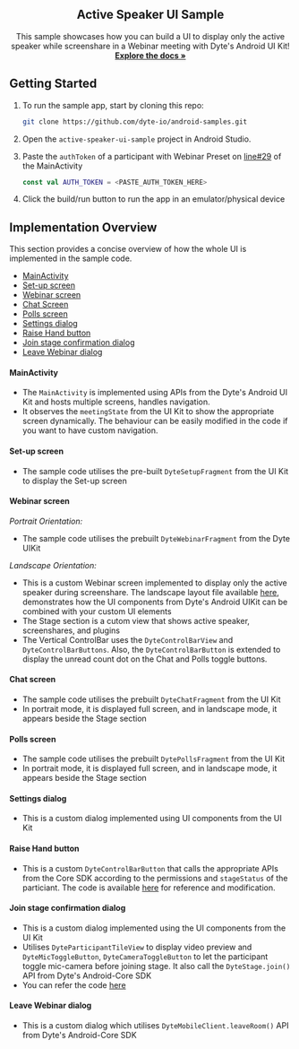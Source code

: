 <!-- PROJECT LOGO -->
<p align="center">
  <h2 align="center">Active Speaker UI Sample</h3>

  <p align="center">
    This sample showcases how you can build a UI to display only the active speaker while screenshare in a Webinar meeting with Dyte's Android UI Kit!
    <br />
    <a href="https://docs.dyte.io"><strong>Explore the docs »</strong></a>
    <br />
  </p>
</p>

<!-- GETTING STARTED -->

## Getting Started

1. To run the sample app, start by cloning this repo:

    ```sh
    git clone https://github.com/dyte-io/android-samples.git
    ```

2. Open the `active-speaker-ui-sample` project in Android Studio.

3. Paste the `authToken` of a participant with Webinar Preset on [line#29]() of the MainActivity

    ```kt
    const val AUTH_TOKEN = <PASTE_AUTH_TOKEN_HERE>
    ```

4. Click the build/run button to run the app in an emulator/physical device

<!-- Implementation Overview -->

## Implementation Overview

This section provides a concise overview of how the whole UI is implemented in the sample code.

- [MainActivity](#mainactivity)
- [Set-up screen](#set-up-screen)
- [Webinar screen](#webinar-screen)
- [Chat Screen](#chat-screen)
- [Polls screen](#poll-screen)
- [Settings dialog](#settings-dialog)
- [Raise Hand button](#raise-hand-button)
- [Join stage confirmation dialog](#join-stage-confirmation-dialog)
- [Leave Webinar dialog](#leave-webinar-dialog)

#### MainActivity
- The `MainActivity` is implemented using APIs from the Dyte's Android UI Kit and hosts multiple screens, handles navigation.
- It observes the `meetingState` from the UI Kit to show the appropriate screen dynamically. The behaviour can be easily modified in the code if you want to have custom navigation.

#### Set-up screen
- The sample code utilises the pre-built `DyteSetupFragment` from the UI Kit to display the Set-up screen

#### Webinar screen
*Portrait Orientation:*
- The sample code utilises the prebuilt `DyteWebinarFragment` from the Dyte UIKit

*Landscape Orientation:*
- This is a custom Webinar screen implemented to display only the active speaker during screenshare. The landscape layout file available [here](), demonstrates how the UI components from Dyte's Android UIKit can be combined with your custom UI elements
- The Stage section is a cutom view that shows active speaker, screenshares, and plugins
- The Vertical ControlBar uses the `DyteControlBarView` and `DyteControlBarButtons`. Also, the `DyteControlBarButton` is extended to display the unread count dot on the Chat and Polls toggle buttons.

#### Chat screen
- The sample code utilises the prebuilt `DyteChatFragment` from the UI Kit
- In portrait mode, it is displayed full screen, and in landscape mode, it appears beside the Stage section

#### Polls screen
- The sample code utilises the prebuilt `DytePollsFragment` from the UI Kit
- In portrait mode, it is displayed full screen, and in landscape mode, it appears beside the Stage section

#### Settings dialog
- This is a custom dialog implemented using UI components from the UI Kit

#### Raise Hand button
- This is a custom `DyteControlBarButton` that calls the appropriate APIs from the Core SDK according to the permissions and `stageStatus` of the particiant. The code is available [here]() for reference and modification.

#### Join stage confirmation dialog
- This is a custom dialog implemented using the UI components from the UI Kit
- Utilises `DyteParticipantTileView` to display video preview and `DyteMicToggleButton`, `DyteCameraToggleButton` to let the participant toggle mic-camera before joining stage. It also call the `DyteStage.join()` API from Dyte's Android-Core SDK
- You can refer the code [here]()

#### Leave Webinar dialog
- This is a custom dialog which utilises `DyteMobileClient.leaveRoom()` API from Dyte's Android-Core SDK